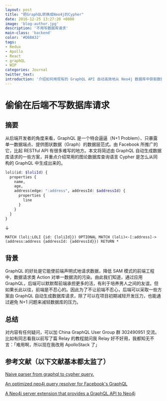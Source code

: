 ```yaml
---
layout: post
title: "把GraphQL转换成Neo4j的Cypher"
date: 2016-12-25 13:27:20 +0800
image: 'blog-author.jpg'
description: '不用写数据库请求'
main-class: 'backend'
color: '#D6BA32'
tags:
- Redux
- Apollo
- React
- graphQL
- WIP
categories: Journal
twitter_text:
introduction: '介绍如何用现有的 GraphQL API 自动高效地从 Neo4j 数据库中获取数据'
---
```

# 偷偷在后端不写数据库请求

## 摘要

从后端开发者的角度来看，GraphQL 是一个特会逼逼（N+1 Problem）、只暴露单一数据端点、提供图状数据（Graph）的数据层范式。由 Facebook 所推广的它，比起 RESTful API 有很多难写的地方。本文将简述由 GraphQL 自动生成数据库请求的一些方案，并重点介绍常用的图论数据库查询语言 Cypher 是怎么从同构的 GraphQL 中生成出来的。

```graphql
loli(id: $loliId) {
  properties {
    name,
    age,
    address(edge: ":address", addressId: $addressId) {
      properties {
        line
      }
    }
  }
}
```

↓

```cypher
MATCH (loli:LOLI {id: {loliId}}) OPTIONAL MATCH (loli)<-[:address]->(address:address {addressId: {addressId}}) RETURN *
```

## 背景  

GraphQL 的好处是它能使前端声明式地请求数据，降低 SAM 模式的前端工程中，数据请求类 Action 对单一数据流的污染。由此我们知道，通过应用 GraphQL，后端可以默默帮前端承担更多的活，有利于培养男人之间的友谊。但如果长此以往，前端是不忍心的。因此为了不让前端不忍心，后端可以采取一些方案由 GraphQL 自动生成数据库请求，除了可以在项目初期减轻开发压力，也能通过避免 N+1 问题来减轻数据库的压力。

## 总结

对内容有任何疑问，可以加 China GraphQL User Group 群 302490951 交流。比如有同志看我以前写了篇 Relay 的教程就问我 Relay 好不好用，我都知无不言：「难用啊，所以现在我改用 ApolloStack 了」

## 参考文献（以下文献基本都太监了）

[Naive parser from graphql to cypher query.](https://github.com/JamesKyburz/graphql2cypher)

[An optimized neo4j query resolver for Facebook's GraphQL](https://github.com/jhwoodward/neo4j-graphQL)

[A Neo4j server extension that provides a GraphQL API to Neo4j](https://github.com/neo4j-contrib/neo4j-graphql)
